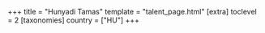 +++
title = "Hunyadi Tamas"
template = "talent_page.html"
[extra]
toclevel = 2
[taxonomies]
country = ["HU"]
+++
